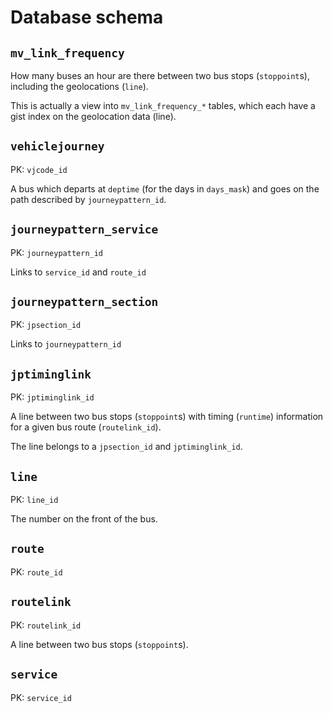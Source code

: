 Database schema
===============

`mv_link_frequency`
-------------------

How many buses an hour are there between two bus stops (`stoppoint`s), including the geolocations (`line`).

This is actually a view into `mv_link_frequency_*` tables, which each have a gist index on the geolocation data (line).


`vehiclejourney`
----------------

PK: `vjcode_id`

A bus which departs at `deptime` (for the days in `days_mask`) and goes on the path described by `journeypattern_id`.


`journeypattern_service`
------------------------

PK: `journeypattern_id`

Links to `service_id` and `route_id`


`journeypattern_section`
------------------------

PK: `jpsection_id`

Links to `journeypattern_id`


`jptiminglink`
--------------

PK: `jptiminglink_id`

A line between two bus stops (`stoppoint`s) with timing (`runtime`) information for a given bus route (`routelink_id`).

The line belongs to a `jpsection_id` and `jptiminglink_id`.


`line`
------

PK: `line_id`

The number on the front of the bus.


`route`
-------

PK: `route_id`


`routelink`
-----------

PK: `routelink_id`

A line between two bus stops (`stoppoint`s).


`service`
---------

PK: `service_id`
